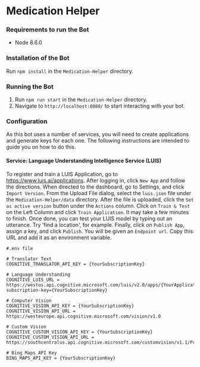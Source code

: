 # Medication Helper

### Requirements to run the Bot

- Node 8.6.0

### Installation of the Bot

Run `npm install` in the `Medication-Helper` directory.

### Running the Bot

1. Run `npm run start` in the `Medication-Helper` directory.
2. Navigate to `http://localhost:8080/` to start interacting with your bot.

### Configuration

As this bot uses a number of services, you will need to create applications and generate keys for each one. The following instructions are intended to guide you on how to do this.

#### Service: Language Understanding Intelligence Service (LUIS)

To register and train a LUIS Application, go to https://www.luis.ai/applications. After logging in, click `New App` and follow the directions. When directed to the dashboard, go to Settings, and click `Import Version`. From the Upload File dialog, select the `luis.json` file under the `Medication-Helper/data` directory. After the file is uploaded, click the `Set as active version` button under the `Actions` column. Click on `Train & Test` on the Left Column and click `Train Application`. It may take a few minutes to finish. Once done, you can test your LUIS model by typing out an utterance. Try 'find a location', for example. Finally, click on `Publish App`, assign a key, and click `Publish`. You will be given an `Endpoint url`. Copy this URL and add it as an environment variable.

``` text
#.env file 

# Translator Text 
COGNITIVE_TRANSLATOR_API_KEY = {YourSubscriptionKey}

# Language Understanding
COGNITIVE_LUIS_URL = https://westus.api.cognitive.microsoft.com/luis/v2.0/apps/{YourApplicationId}?subscription-key={YourSubscriptionKey}

# Computer Vision
COGNITIVE_VISION_API_KEY = {YourSubscriptionKey}
COGNITIVE_VISION_API_URL = https://westeurope.api.cognitive.microsoft.com/vision/v1.0

# Custom Vision
COGNITIVE_CUSTOM_VISION_API_KEY = {YourSubscriptionKey}
COGNITIVE_CUSTOM_VISION_API_URL = https://southcentralus.api.cognitive.microsoft.com/customvision/v1.1/Prediction/{YourPredictionId}/image

# Bing Maps API Key
BING_MAPS_API_KEY = {YourSubscriptionKey}

```